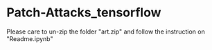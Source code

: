 # Patch-Attacks_tensorflow

Please care to un-zip the folder "art.zip" and follow the instruction on "Readme.ipynb"
